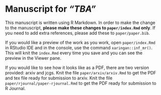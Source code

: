 
<!-- README.md is generated from README.Rmd. Please edit that file -->

# Manuscript for *“TBA”*

<!-- badges: start -->
<!-- badges: end -->

This manuscript is written using R Markdown. In order to make the change
to the manuscript, **please make these changes to `paper/index.Rmd`
only**. If you need to add extra references, please add these to
`paper/paper.bib`.

If you would like a preview of the work as you work, open
`paper/index.Rmd` in RStudio IDE and in the console, use the command
`xaringan::inf_mr()`. This will knit the `index.Rmd` every time you save
and you can see the preview in the Viewer pane.

If you would like to see how it looks like as a PDF, there are two
version provided: arxiv and jcgs. Knit the file `paper/arxiv/arxiv.Rmd`
to get the PDF and tex file ready for submission to arxiv. Knit the file
`paper/rjournal/paper-rjournal.Rmd` to get the PDF ready for submission
to R Journal.
